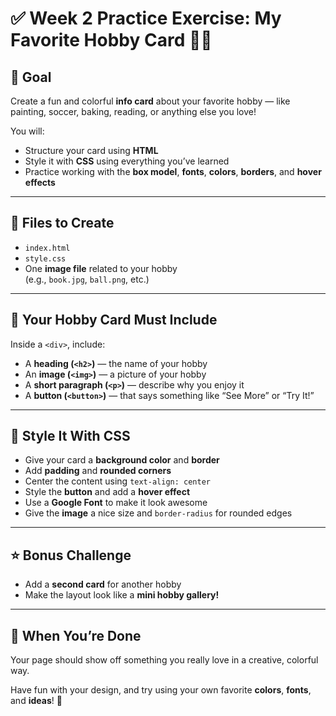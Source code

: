 # ✅ Week 2 Practice Exercise: My Favorite Hobby Card 🧑‍🎨

## 🎯 Goal

Create a fun and colorful **info card** about your favorite hobby — like painting, soccer, baking, reading, or anything else you love!

You will:

- Structure your card using **HTML**
- Style it with **CSS** using everything you’ve learned
- Practice working with the **box model**, **fonts**, **colors**, **borders**, and **hover effects**

---

## 📁 Files to Create

- `index.html`
- `style.css`
- One **image file** related to your hobby  
  (e.g., `book.jpg`, `ball.png`, etc.)

---

## 🧱 Your Hobby Card Must Include

Inside a `<div>`, include:

- A **heading (`<h2>`)** — the name of your hobby
- An **image (`<img>`)** — a picture of your hobby
- A **short paragraph (`<p>`)** — describe why you enjoy it
- A **button (`<button>`)** — that says something like “See More” or “Try It!”

---

## 🎨 Style It With CSS

- Give your card a **background color** and **border**
- Add **padding** and **rounded corners**
- Center the content using `text-align: center`
- Style the **button** and add a **hover effect**
- Use a **Google Font** to make it look awesome
- Give the **image** a nice size and `border-radius` for rounded edges

---

## ⭐ Bonus Challenge

- Add a **second card** for another hobby
- Make the layout look like a **mini hobby gallery!**

---

## 🏁 When You’re Done

Your page should show off something you really love in a creative, colorful way.

Have fun with your design, and try using your own favorite **colors**, **fonts**, and **ideas**! 🌈
